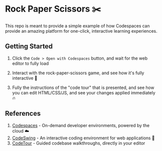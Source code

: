 # Rock Paper Scissors ✂️

This repo is meant to provide a simple example of how Codespaces can provide an amazing platform for one-click, interactive learning experiences. 

## Getting Started

1. Click the `Code > Open with Codespaces` button, and wait for the web editor to fully load

1. Interact with the rock-paper-scissors game, and see how it's fully interactive 🚀

1. Fully the instructions of the "code tour" that is presented, and see how you can edit HTML/CSS/JS, and see your changes applied immediately 🔥

## References

1. [Codespaces](https://github.com/features/codespaces) - On-demand developer environments, powered by the cloud ☁️
1. [CodeSwing](https://aka.ms/codeswing) - An interactive coding environment for web applications 💃
1. [CodeTour](https://aka.ms/codetour) - Guided codebase walkthroughs, directly in your editor